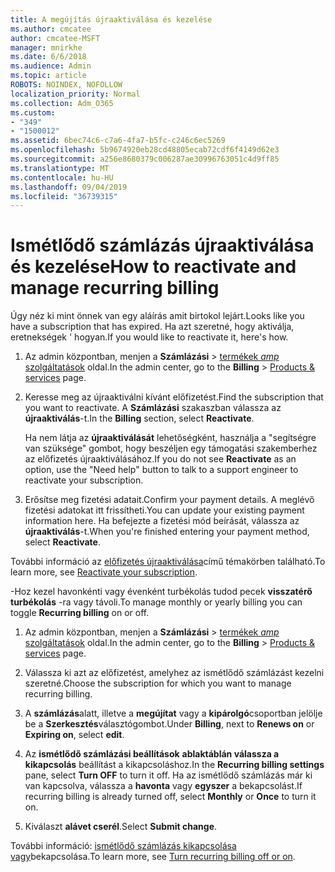 ```yaml
---
title: A megújítás újraaktiválása és kezelése
ms.author: cmcatee
author: cmcatee-MSFT
manager: mnirkhe
ms.date: 6/6/2018
ms.audience: Admin
ms.topic: article
ROBOTS: NOINDEX, NOFOLLOW
localization_priority: Normal
ms.collection: Adm_O365
ms.custom:
- "349"
- "1500012"
ms.assetid: 6bec74c6-c7a6-4fa7-b5fc-c246c6ec5269
ms.openlocfilehash: 5b9674920eb28cd48805ecab72cdf6f4149d62e3
ms.sourcegitcommit: a256e8680379c006287ae30996763051c4d9ff85
ms.translationtype: MT
ms.contentlocale: hu-HU
ms.lasthandoff: 09/04/2019
ms.locfileid: "36739315"
---
```

# <a name="how-to-reactivate-and-manage-recurring-billing"></a><span data-ttu-id="39b2d-102">Ismétlődő számlázás újraaktiválása és kezelése</span><span class="sxs-lookup"><span data-stu-id="39b2d-102">How to reactivate and manage recurring billing</span></span>

<span data-ttu-id="39b2d-103">Úgy néz ki mint önnek van egy aláírás amit birtokol lejárt.</span><span class="sxs-lookup"><span data-stu-id="39b2d-103">Looks like you have a subscription that has expired.</span></span> <span data-ttu-id="39b2d-104">Ha azt szeretné, hogy aktiválja, eretnekségek ' hogyan.</span><span class="sxs-lookup"><span data-stu-id="39b2d-104">If you would like to reactivate it, here's how.</span></span>
  
1. <span data-ttu-id="39b2d-105">Az admin központban, menjen a **Számlázási** \> [termékek _amp_ szolgáltatások](https://go.microsoft.com/fwlink/p/?linkid=842054) oldal.</span><span class="sxs-lookup"><span data-stu-id="39b2d-105">In the admin center, go to the **Billing** \> [Products & services](https://go.microsoft.com/fwlink/p/?linkid=842054) page.</span></span>

2. <span data-ttu-id="39b2d-106">Keresse meg az újraaktiválni kívánt előfizetést.</span><span class="sxs-lookup"><span data-stu-id="39b2d-106">Find the subscription that you want to reactivate.</span></span> <span data-ttu-id="39b2d-107">A **Számlázási** szakaszban válassza az **újraaktiválás**-t.</span><span class="sxs-lookup"><span data-stu-id="39b2d-107">In the **Billing** section, select  **Reactivate**.</span></span>

    <span data-ttu-id="39b2d-108">Ha nem látja az **újraaktiválását** lehetőségként, használja a "segítségre van szüksége" gombot, hogy beszéljen egy támogatási szakemberhez az előfizetés újraaktiválásához.</span><span class="sxs-lookup"><span data-stu-id="39b2d-108">If you do not see **Reactivate** as an option, use the "Need help" button to talk to a support engineer to reactivate your subscription.</span></span>

3. <span data-ttu-id="39b2d-109">Erősítse meg fizetési adatait.</span><span class="sxs-lookup"><span data-stu-id="39b2d-109">Confirm your payment details.</span></span> <span data-ttu-id="39b2d-110">A meglévő fizetési adatokat itt frissítheti.</span><span class="sxs-lookup"><span data-stu-id="39b2d-110">You can update your existing payment information here.</span></span> <span data-ttu-id="39b2d-111">Ha befejezte a fizetési mód beírását, válassza az **újraaktiválás**-t.</span><span class="sxs-lookup"><span data-stu-id="39b2d-111">When you're finished entering your payment method, select **Reactivate**.</span></span>

<span data-ttu-id="39b2d-112">További információ az [előfizetés újraaktiválása](https://docs.microsoft.com//office365/admin/subscriptions-and-billing/reactivate-your-subscription)című témakörben található.</span><span class="sxs-lookup"><span data-stu-id="39b2d-112">To learn more, see [Reactivate your subscription](https://docs.microsoft.com//office365/admin/subscriptions-and-billing/reactivate-your-subscription).</span></span> 

<span data-ttu-id="39b2d-113">-Hoz kezel havonkénti vagy évenként turbékolás tudod pecek **visszatérő turbékolás** -ra vagy távoli.</span><span class="sxs-lookup"><span data-stu-id="39b2d-113">To manage monthly or yearly billing you can toggle **Recurring billing** on or off.</span></span>
  
1. <span data-ttu-id="39b2d-114">Az admin központban, menjen a **Számlázási** \> [termékek _amp_ szolgáltatások](https://go.microsoft.com/fwlink/p/?linkid=842054) oldal.</span><span class="sxs-lookup"><span data-stu-id="39b2d-114">In the admin center, go to the **Billing** \> [Products & services](https://go.microsoft.com/fwlink/p/?linkid=842054) page.</span></span>

2. <span data-ttu-id="39b2d-115">Válassza ki azt az előfizetést, amelyhez az ismétlődő számlázást kezelni szeretné.</span><span class="sxs-lookup"><span data-stu-id="39b2d-115">Choose the subscription for which you want to manage recurring billing.</span></span>

3. <span data-ttu-id="39b2d-116">A **számlázás**alatt, illetve a **megújítat** vagy a **kipárolgó**csoportban jelölje be a **Szerkesztés**választógombot.</span><span class="sxs-lookup"><span data-stu-id="39b2d-116">Under **Billing**, next to **Renews on** or **Expiring on**, select **edit**.</span></span>

4. <span data-ttu-id="39b2d-117">Az **ismétlődő számlázási beállítások** **ablaktáblán válassza a kikapcsolás** beállítást a kikapcsoláshoz.</span><span class="sxs-lookup"><span data-stu-id="39b2d-117">In the **Recurring billing settings** pane, select **Turn OFF** to turn it off.</span></span> <span data-ttu-id="39b2d-118">Ha az ismétlődő számlázás már ki van kapcsolva, válassza a **havonta** vagy **egyszer** a bekapcsolást.</span><span class="sxs-lookup"><span data-stu-id="39b2d-118">If recurring billing is already turned off, select **Monthly** or **Once** to turn it on.</span></span>

5. <span data-ttu-id="39b2d-119">Kiválaszt **alávet cserél**.</span><span class="sxs-lookup"><span data-stu-id="39b2d-119">Select **Submit change**.</span></span>

<span data-ttu-id="39b2d-120">További információ: [ismétlődő számlázás kikapcsolása vagy](https://docs.microsoft.com/office365/admin/subscriptions-and-billing/renew-your-subscription#turn-recurring-billing-off-or-on)bekapcsolása.</span><span class="sxs-lookup"><span data-stu-id="39b2d-120">To learn more, see [Turn recurring billing off or on](https://docs.microsoft.com/office365/admin/subscriptions-and-billing/renew-your-subscription#turn-recurring-billing-off-or-on).</span></span>